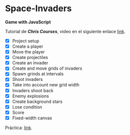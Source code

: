 # Space-Invaders

**Game with JavaScript**

Tutorial de ***Chris Courses***, video en el siguiente enlace [link](https://www.youtube.com/watch?v=MCVU0w73uKI&list=WL&index=9&t=21s&ab_channel=ChrisCourses).

* [x] Project setup
* [x] Create a player
* [x] Move the player
* [x] Create projectiles
* [x] Create an invader
* [x] Create and move grids of invaders
* [x] Spawn grinds at intervals
* [x] Shoot invaders
* [x] Take into account new grid width
* [x] Invaders shoot back
* [x] Enemy explosions
* [x] Create background stars
* [x] Lose condition
* [x] Score
* [x] Fixed-width canvas

Práctica: [link](https://hydr0bius.github.io/Space-Invaders/).
